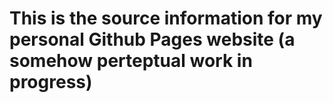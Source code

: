 # This is the source information for my personal Github Pages website (a somehow perteptual work in progress)
